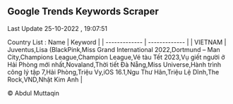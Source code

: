 

## Google Trends Keywords Scraper 
 
Last Update 25-10-2022 , 19:07:51

Country List :
 Name  | Keyword |
| ------------- | ------------- |
| VIETNAM | Juventus,Lisa (BlackPink,Miss Grand International 2022,Dortmund – Man City,Champions League,Champion League,Vé tàu Tết 2023,Vụ giết người ở Hải Phòng mới nhất,Novaland,Thời tiết Đà Nẵng,Miss Universe,Hành trình công lý tập 7,Hải Phòng,Triệu Vy,iOS 16.1,Ngu Thư Hân,Triệu Lệ Dĩnh,The Rock,VND,Nhật Kim Anh |



© Abdul Muttaqin 
